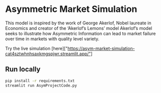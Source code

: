 # Asymmetric Market Simulation 

This model is inspired by the work of George Akerlof, Nobel laureate in Economics and creator of the ‘Akerlof’s Lemons’ model Akerlof’s model seeks to illustrate how Asymmetric Information can lead to market failure over time in markets with quality level variety.

Try the live simulation [here]["https://asym-market-simulation-cat4sztwhnhsaxkmgspjwr.streamlit.app/"]

## Run locally

```bash
pip install -r requirements.txt
streamlit run AsymProjectCode.py
